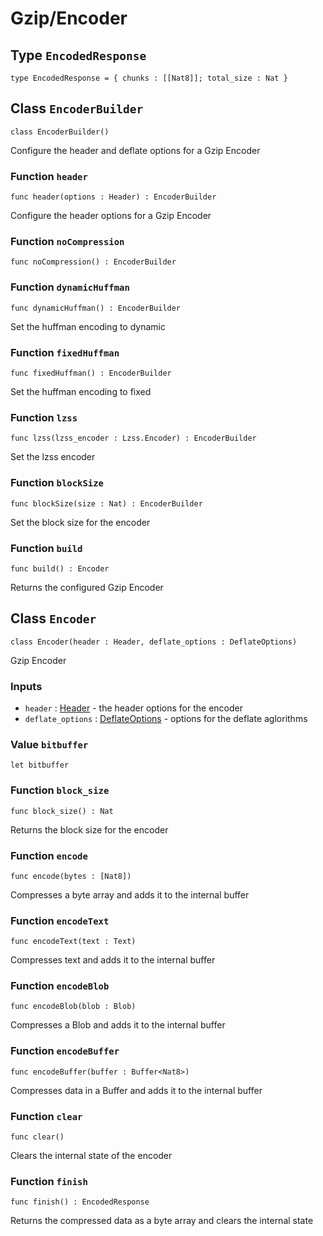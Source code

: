 # Gzip/Encoder

## Type `EncodedResponse`
``` motoko no-repl
type EncodedResponse = { chunks : [[Nat8]]; total_size : Nat }
```


## Class `EncoderBuilder`

``` motoko no-repl
class EncoderBuilder()
```

Configure the header and deflate options for a Gzip Encoder

### Function `header`
``` motoko no-repl
func header(options : Header) : EncoderBuilder
```

Configure the header options for a Gzip Encoder


### Function `noCompression`
``` motoko no-repl
func noCompression() : EncoderBuilder
```



### Function `dynamicHuffman`
``` motoko no-repl
func dynamicHuffman() : EncoderBuilder
```

Set the huffman encoding to dynamic


### Function `fixedHuffman`
``` motoko no-repl
func fixedHuffman() : EncoderBuilder
```

Set the huffman encoding to fixed


### Function `lzss`
``` motoko no-repl
func lzss(lzss_encoder : Lzss.Encoder) : EncoderBuilder
```

Set the lzss encoder


### Function `blockSize`
``` motoko no-repl
func blockSize(size : Nat) : EncoderBuilder
```

Set the block size for the encoder


### Function `build`
``` motoko no-repl
func build() : Encoder
```

Returns the configured Gzip Encoder

## Class `Encoder`

``` motoko no-repl
class Encoder(header : Header, deflate_options : DeflateOptions)
```

Gzip Encoder

### Inputs
- `header` : [Header]() - the header options for the encoder
- `deflate_options` : [DeflateOptions]() - options for the deflate aglorithms


### Value `bitbuffer`
``` motoko no-repl
let bitbuffer
```



### Function `block_size`
``` motoko no-repl
func block_size() : Nat
```

Returns the block size for the encoder


### Function `encode`
``` motoko no-repl
func encode(bytes : [Nat8])
```

Compresses a byte array and adds it to the internal buffer


### Function `encodeText`
``` motoko no-repl
func encodeText(text : Text)
```

Compresses text and adds it to the internal buffer


### Function `encodeBlob`
``` motoko no-repl
func encodeBlob(blob : Blob)
```

Compresses a Blob and adds it to the internal buffer


### Function `encodeBuffer`
``` motoko no-repl
func encodeBuffer(buffer : Buffer<Nat8>)
```

Compresses data in a Buffer and adds it to the internal buffer


### Function `clear`
``` motoko no-repl
func clear()
```

Clears the internal state of the encoder


### Function `finish`
``` motoko no-repl
func finish() : EncodedResponse
```

Returns the compressed data as a byte array and clears the internal state
